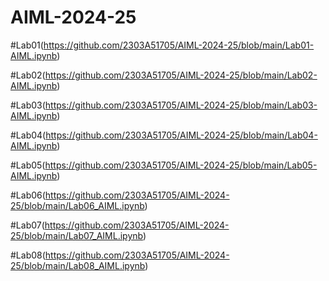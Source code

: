# AIML-2024-25

#Lab01(https://github.com/2303A51705/AIML-2024-25/blob/main/Lab01-AIML.ipynb)

#Lab02(https://github.com/2303A51705/AIML-2024-25/blob/main/Lab02-AIML.ipynb)

#Lab03(https://github.com/2303A51705/AIML-2024-25/blob/main/Lab03-AIML.ipynb)

#Lab04(https://github.com/2303A51705/AIML-2024-25/blob/main/Lab04-AIML.ipynb)

#Lab05(https://github.com/2303A51705/AIML-2024-25/blob/main/Lab05-AIML.ipynb)

#Lab06(https://github.com/2303A51705/AIML-2024-25/blob/main/Lab06_AIML.ipynb)

#Lab07(https://github.com/2303A51705/AIML-2024-25/blob/main/Lab07_AIML.ipynb)

#Lab08(https://github.com/2303A51705/AIML-2024-25/blob/main/Lab08_AIML.ipynb)

